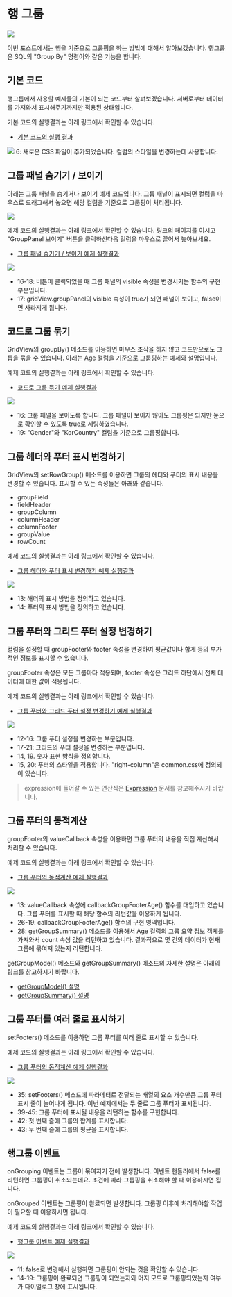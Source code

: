 # 행 그룹

[![](youtube-01.jpg)](https://youtu.be/eIonSt0aDEo)

이번 포스트에서는 행을 기준으로 그룹핑을 하는 방법에 대해서 알아보겠습니다.
행그룹은 SQL의 "Group By" 명령어와 같은 기능을 합니다.


## 기본 코드

행그룹에서 사용할 예제들의 기본이 되는 코드부터 살펴보겠습니다.
서버로부터 데이터를 가져와서 표시해주기까지만 적용된 상태입니다.

기본 코드의 실행결과는 아래 링크에서 확인할 수 있습니다.
* [기본 코드의 실행 결과](http://10bun.tv/samples/realgrid2/part-1/07/step-00.html)

![](./code-001.png)
6: 새로운 CSS 파일이 추가되었습니다. 컬럼의 스타일을 변경하는데 사용합니다.


## 그룹 패널 숨기기 / 보이기

아래는 그룹 패널을 숨기거나 보이기 예제 코드입니다.
그룹 패널이 표시되면 컬럼을 마우스로 드래그해서 놓으면 해당 컬럼을 기준으로 그룹핑이 처리됩니다.

![](./pic-1.png)

예제 코드의 실행결과는 아래 링크에서 확인할 수 있습니다.
링크의 페이지를 여시고 "GroupPanel 보이기" 버튼을 클릭하신다음 컬럼을 마우스로 끌어서 놓아보세요.
* [그룹 패널 숨기기 / 보이기 예제 실행결과](http://10bun.tv/samples/realgrid2/part-1/07/step-01.html)

![](./code-002.png)
* 16-18: 버튼이 클릭되었을 때 그룹 패널의 visible 속성을 변경시키는 함수의 구현 부분입니다.
* 17: gridView.groupPanel의 visible 속성이 true가 되면 패널이 보이고, false이면 사라지게 됩니다.


## 코드로 그룹 묶기

GridView의 groupBy() 메소드를 이용하면 마우스 조작을 하지 않고 코드만으로도 그룹을 묶을 수 있습니다.
아래는 Age 컬럼을 기준으로 그룹핑하는 예제와 설명입니다.

예제 코드의 실행결과는 아래 링크에서 확인할 수 있습니다.
* [코드로 그룹 묶기 예제 실행결과](http://10bun.tv/samples/realgrid2/part-1/07/step-02.html)

![](./code-003.png)
* 16: 그룹 패널을 보이도록 합니다. 그룹 패널이 보이지 않아도 그룹핑은 되지만 눈으로 확인할 수 있도록 true로 세팅하였습니다.
* 19: "Gender"와 "KorCountry" 컬럼을 기준으로 그룹핑합니다.


## 그룹 헤더와 푸터 표시 변경하기

GridView의 setRowGroup() 메소드를 이용하면 그룹의 헤더와 푸터의 표시 내용을 변경할 수 있습니다.
표시할 수 있는 속성들은 아래와 같습니다.
* groupField
* fieldHeader
* groupColumn
* columnHeader
* columnFooter
* groupValue
* rowCount

예제 코드의 실행결과는 아래 링크에서 확인할 수 있습니다.
* [그룹 헤더와 푸터 표시 변경하기 예제 실행결과](http://10bun.tv/samples/realgrid2/part-1/07/step-03.html)

![](./code-004.png)
* 13: 해더의 표시 방법을 정의하고 있습니다.
* 14: 푸터의 표시 방법을 정의하고 있습니다.


## 그룹 푸터와 그리드 푸터 설정 변경하기

컬럼을 설정할 때 groupFooter와 footer 속성을 변경하여 평균값이나 합계 등의 부가적인 정보를 표시할 수 있습니다.

groupFooter 속성은 모든 그룹마다 적용되며, footer 속성은 그리드 하단에서 전체 데이터에 대한 값이 적용됩니다.

예제 코드의 실행결과는 아래 링크에서 확인할 수 있습니다.
* [그룹 푸터와 그리드 푸터 설정 변경하기 예제 실행결과](http://10bun.tv/samples/realgrid2/part-1/07/step-04.html)

![](./code-005.png)
* 12-16: 그룹 푸터 설정을 변경하는 부분입니다.
* 17-21: 그리드의 푸터 설정을 변경하는 부분입니다.
* 14, 19. 숫자 표현 방식을 정의합니다.
* 15, 20: 푸터의 스타일을 적용합니다. "right-column"은 common.css에 정의되어 있습니다.

> expression에 들어갈 수 있는 연산식은 [Expression](http://help.realgrid.com/api/features/Expression/) 문서를 참고해주시기 바랍니다.


## 그룹 푸터의 동적계산

groupFooter의 valueCallback 속성을 이용하면 그룹 푸터의 내용을 직접 계산해서 처리할 수 있습니다.

예제 코드의 실행결과는 아래 링크에서 확인할 수 있습니다.
* [그룹 푸터의 동적계산 예제 실행결과](http://10bun.tv/samples/realgrid2/part-1/07/step-05.html)

![](./code-006.png)
* 13: valueCallback 속성에 callbackGroupFooterAge() 함수를 대입하고 있습니다. 그룹 푸터를 표시할 때 해당 함수의 리턴값을 이용하게 됩니다.
* 26-19: callbackGroupFooterAge() 함수의 구현 영역입니다.
* 28: getGroupSummary() 메소드를 이용해서 Age 컬럼의 그룹 요약 정보 객체를 가져와서 count 속성 값을 리턴하고 있습니다. 결과적으로 몇 건의 데이터가 현재 그룹에 묶여져 있는지 리턴합니다.

getGroupModel() 메소드와 getGroupSummary() 메소드의 자세한 설명은 아래의 링크를 참고하시기 바랍니다.
* [getGroupModel() 설명](http://docs.realgrid.com/refs/grid-base#getgroupmodel-itemindex-extended)
* [getGroupSummary() 설명](http://docs.realgrid.com/refs/grid-base#getgroupsummary-model-field-statistical)


## 그룹 푸터를 여러 줄로 표시하기

setFooters() 메소드를 이용하면 그룹 푸터를 여러 줄로 표시할 수 있습니다.

예제 코드의 실행결과는 아래 링크에서 확인할 수 있습니다.
* [그룹 푸터의 동적계산 예제 실행결과](http://10bun.tv/samples/realgrid2/part-1/07/step-06.html)

![](./code-007.png)
* 35: setFooters() 메소드에 파라메터로 전달되는 배열의 요소 개수만큼 그룹 푸터 표시 줄이 늘어나게 됩니다. 이번 예제에서는 두 줄로 그룹 푸터가 표시됩니다.
* 39-45: 그룹 푸터에 표시될 내용을 리턴하는 함수를 구현합니다.
* 42: 첫 번째 줄에 그룹의 합계를 표시합니다.
* 43: 두 번째 줄에 그룹의 평균을 표시합니다.


## 행그룹 이벤트

onGrouping 이벤트는 그룹이 묶여지기 전에 발생합니다.
이벤트 핸들러에서 false를 리턴하면 그룹핑이 취소되는데요.
조건에 따라 그룹핑을 취소해야 할 때 이용하시면 됩니다.

onGrouped 이벤트는 그룹핑이 완료되면 발생합니다.
그룹핑 이후에 처리해야할 작업이 필요할 때 이용하시면 됩니다.

예제 코드의 실행결과는 아래 링크에서 확인할 수 있습니다.
* [행그룹 이벤트 예제 실행결과](http://10bun.tv/samples/realgrid2/part-1/07/step-07.html)

![](./code-008.png)
* 11: false로 변경해서 실행하면 그룹핑이 안되는 것을 확인할 수 있습니다.
* 14-19: 그룹핑이 완료되면 그룹핑이 되었는지와 머지 모드로 그룹핑되었는지 여부가 다이얼로그 창에 표시됩니다.